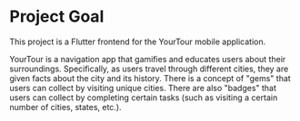 # Project Goal

This project is a Flutter frontend for the YourTour mobile application. 

YourTour is a navigation app that gamifies and educates users about their surroundings. Specifically, as users travel through different cities, they are given facts about the city and its history. There is a concept of "gems" that users can collect by visiting unique cities. There are also "badges" that users can collect by completing certain tasks (such as visiting a certain number of cities, states, etc.). 